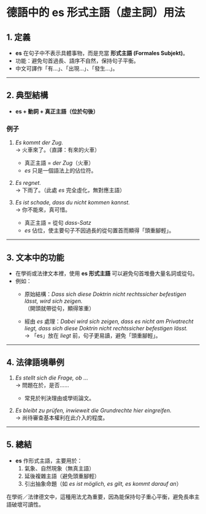 # 德語中的 **es** 形式主語（虛主詞）用法

## 1. 定義

- **es** 在句子中不表示具體事物，而是充當 **形式主語 (Formales Subjekt)**。  
- 功能：避免句首過長、語序不自然，保持句子平衡。  
- 中文可譯作「有…」、「出現…」、「發生…」。

---

## 2. 典型結構

- **es + 動詞 + 真正主語（位於句後）**

### 例子

1. *Es kommt der Zug.*  
   → 火車來了。（直譯：有來的火車）  

   - 真正主語 = *der Zug*（火車）  
   - *es* 只是一個語法上的佔位符。  

2. *Es regnet.*  
   → 下雨了。（此處 *es* 完全虛化，無對應主語）  

3. *Es ist schade, dass du nicht kommen kannst.*  
   → 你不能來，真可惜。  

   - 真正主語 = 從句 *dass-Satz*  
   - *es* 佔位，使主要句子不因過長的從句置首而顯得「頭重腳輕」。

---

## 3. 文本中的功能

- 在學術或法律文本裡，使用 **es 形式主語** 可以避免句首堆疊大量名詞或從句。  
- 例如：  
  - 原始結構：*Dass sich diese Doktrin nicht rechtssicher befestigen lässt, wird sich zeigen.*  
    （開頭就帶從句，顯得笨重）  

  - 經由 *es* 處理：*Dabei wird sich zeigen, dass es nicht am Privatrecht liegt, dass sich diese Doktrin nicht rechtssicher befestigen lässt.*  
    → 「es」放在 *liegt* 前，句子更易讀，避免「頭重腳輕」。

---

## 4. 法律語境舉例

1. *Es stellt sich die Frage, ob …*  
   → 問題在於，是否……  

   - 常見於判決理由或學術論文。  

2. *Es bleibt zu prüfen, inwieweit die Grundrechte hier eingreifen.*  
   → 尚待審查基本權利在此介入的程度。  

---

## 5. 總結

- **es** 作形式主語，主要用於：  
  1. 氣象、自然現象（無真主語）  
  2. 延後複雜主語（避免頭重腳輕）  
  3. 引出抽象命題（如 *es ist möglich, es gilt, es kommt darauf an*）  

在學術／法律德文中，這種用法尤為重要，因為能保持句子重心平衡，避免長串主語破壞可讀性。